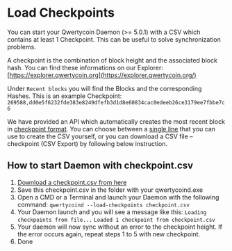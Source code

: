# Load Checkpoints

You can start your Qwertycoin Daemon \(&gt;= 5.0.1\) with a CSV which contains at least 1 Checkpoint. This can be useful to solve synchronization problems.

A checkpoint is the combination of block height and the associated block hash. You can find these informations on our Explorer: [https://explorer.qwertycoin.org](https://explorer.qwertycoin.org/)

Under `Recent blocks` you will find the Blocks and the corresponding Hashes. This is an example Checkpoint:  
 `269588,dd0e5f6232fde383e8249dfefb3d1d8e60834cac0edeeb26ce3179ee7fbbe7c6`

We have provided an API which automatically creates the most recent block in [checkpoint format](https://api.qwertycoin.org/checkpoint_raw). You can choose between a [single line](https://explorer.qwertycoin.org/q/checkpoint_raw/) that you can use to create the CSV yourself, or you can download a CSV file – checkpoint \(CSV Export\) by following below instruction.

## How to start Daemon with checkpoint.csv

1. [Download a checkpoint.csv from here](https://api.qwertycoin.org/checkpoint_csv)
2. Save this checkpoint.csv in the folder with your qwertycoind.exe
3. Open a CMD or a Terminal and launch your Daemon with the following command:  `qwertycoind --load-checkpoints checkpoint.csv`
4. Your Daemon launch and you will see a message like this:  `Loading checkpoints from file...`  `Loaded 1 checkpoint from checkpoint.csv`
5. Your daemon will now sync without an error to the checkpoint height. If the error occurs again, repeat steps 1 to 5 with new checkpoint.
6. Done



